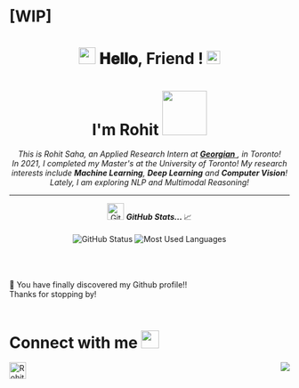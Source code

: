 
<h1> [WIP]
</h1>

<h1 align="center"><img src="https://github.com/RohitSaha/Harshita248/blob/main/Assets/Hi.gif" width="30px">   𝐇𝐞𝐥𝐥𝐨, Friend ! <img src="https://github.com/RohitSaha/Harshita248/blob/main/Assets/Earth.gif" width="24px"> 
<br>
<h1 align="center">I'm Rohit  <img src="https://github.com/RohitSaha/Harshita248/blob/main/Assets/Developer.gif" width="80px">
</h1>

<p align="center">
  <em>
    This is Rohit Saha, an Applied Research Intern at <a href="https://georgian.io"> <b>Georgian</b> </a>, in Toronto! <br>
    In 2021, I completed my Master's at the University of Toronto! My research interests include <b>Machine Learning</b>, <b>Deep Learning</b> and <b>Computer Vision</b>! Lately, I am exploring NLP and Multimodal Reasoning!
  </em>
</p>

<hr>

<p align="center">
<img src="https://media.giphy.com/media/VgCDAzcKvsR6OM0uWg/giphy.gif" width="30px" alt="GitHub-Status"/>&nbsp;<i><b>GitHub Stats... </b></i>📈<br><br>
<img src="https://github-readme-stats.vercel.app/api?username=RohitSaha&count_private=true&show_icons=true&theme=radical" alt="GitHub Status"/>
<img src = "https://github-readme-stats.vercel.app/api/top-langs/?username=RohitSaha&show_icons=true&layout=compact&theme=radical" alt="Most Used Languages">
</p>
<!--
<hr>
<details align="center">

<br />
<br />
</details>
-->

<br>
<br>
<br>
🔭 You have finally discovered my Github profile!!
<br>Thanks for stopping by!
<br>
<br>

# Connect with me <img src="https://github.com/RohitSaha/Harshita248/blob/main/Assets/Handshake.gif" height="32px">


[<img align="left" alt="RohitSaha_Linkedin | LinkedIn" height="30px" src="https://www.flaticon.com/svg/static/icons/svg/725/725337.svg"/>](https://www.linkedin.com/in/rohit-saha-ai)

<img align="right" src="http://estruyf-github.azurewebsites.net/api/VisitorHit?user=Harshita248&repo=Harshita248&countColorcountColor&countColor=%237B1E7B"/>

